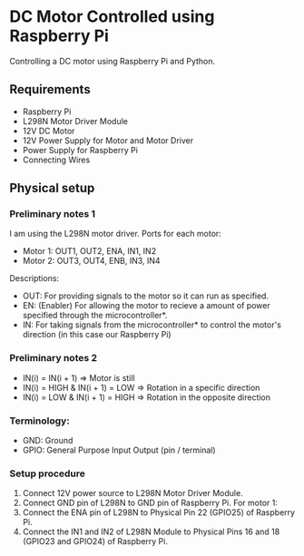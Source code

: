 # DC Motor Controlled using Raspberry Pi
Controlling a DC motor using Raspberry Pi and Python.

## Requirements
- Raspberry Pi
- L298N Motor Driver Module
- 12V DC Motor
- 12V Power Supply for Motor and Motor Driver
- Power Supply for Raspberry Pi
- Connecting Wires

## Physical setup
### Preliminary notes 1
I am using the L298N motor driver. Ports for each motor:

- Motor 1: OUT1, OUT2, ENA, IN1, IN2
- Motor 2: OUT3, OUT4, ENB, IN3, IN4

Descriptions:

- OUT: For providing signals to the motor so it can run as specified.
- EN: (Enabler) For allowing the motor to recieve a amount of power specified through the microcontroller*.
- IN: For taking signals from the microcontroller* to control the motor's direction (in this case our Raspberry Pi)

### Preliminary notes 2
- IN(i) = IN(i + 1) => Motor is still
- IN(i) = HIGH & IN(i + 1) = LOW => Rotation in a specific direction
- IN(i) = LOW & IN(i + 1) = HIGH => Rotation in the opposite direction

### Terminology:

- GND: Ground
- GPIO: General Purpose Input Output (pin / terminal)

### Setup procedure
1. Connect 12V power source to  L298N Motor Driver Module.
2. Connect GND pin of L298N to GND pin of Raspberry Pi.
For motor 1:
1. Connect the ENA pin of L298N to Physical Pin 22 (GPIO25) of Raspberry Pi.
2. Connect the IN1 and IN2 of L298N Module to Physical Pins 16 and 18 (GPIO23 and GPIO24) of Raspberry Pi.
